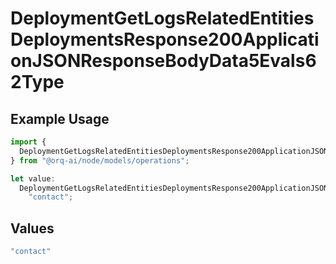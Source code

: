 # DeploymentGetLogsRelatedEntitiesDeploymentsResponse200ApplicationJSONResponseBodyData5Evals62Type

## Example Usage

```typescript
import {
  DeploymentGetLogsRelatedEntitiesDeploymentsResponse200ApplicationJSONResponseBodyData5Evals62Type,
} from "@orq-ai/node/models/operations";

let value:
  DeploymentGetLogsRelatedEntitiesDeploymentsResponse200ApplicationJSONResponseBodyData5Evals62Type =
    "contact";
```

## Values

```typescript
"contact"
```